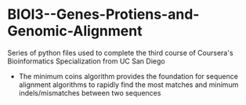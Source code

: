 # BIOI3--Genes-Protiens-and-Genomic-Alignment
Series of python files used to complete the third course of Coursera's Bioinformatics Specialization from UC San Diego

- The minimum coins algorithm provides the foundation for sequence alignment algorithms to rapidly find the most matches and minimum indels/mismatches between two sequences
